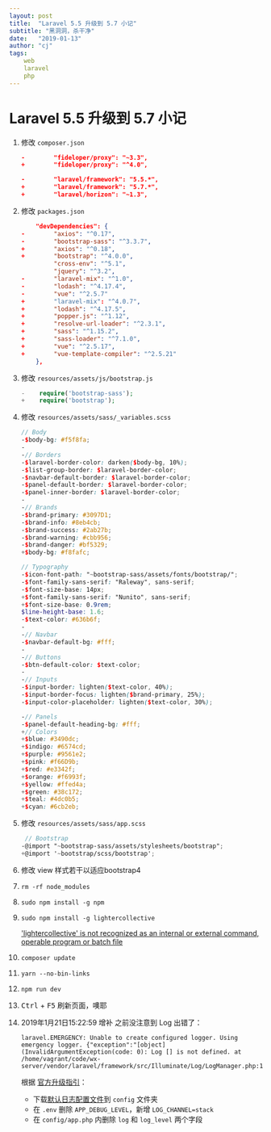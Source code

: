 ```yaml
---
layout: post
title:  "Laravel 5.5 升级到 5.7 小记"
subtitle: "黑洞洞，杀干净"
date:   "2019-01-13"
author: "cj"
tags:
    web
    laravel
    php
---
```


# Laravel 5.5 升级到 5.7 小记

1. 修改 `composer.json`

    ```json
    -        "fideloper/proxy": "~3.3",
    +        "fideloper/proxy": "^4.0",

    -        "laravel/framework": "5.5.*",
    +        "laravel/framework": "5.7.*",
    +        "laravel/horizon": "~1.3",
    ```
2. 修改 `packages.json`

    ```json
        "devDependencies": {
    -        "axios": "^0.17",
    -        "bootstrap-sass": "^3.3.7",
    +        "axios": "^0.18",
    +        "bootstrap": "^4.0.0",
             "cross-env": "^5.1",
             "jquery": "^3.2",
    -        "laravel-mix": "^1.0",
    -        "lodash": "^4.17.4",
    -        "vue": "^2.5.7"
    +        "laravel-mix": "^4.0.7",
    +        "lodash": "^4.17.5",
    +        "popper.js": "^1.12",
    +        "resolve-url-loader": "^2.3.1",
    +        "sass": "^1.15.2",
    +        "sass-loader": "^7.1.0",
    +        "vue": "^2.5.17",
    +        "vue-template-compiler": "^2.5.21"
        },
    ```
3. 修改 `resources/assets/js/bootstrap.js`

    ```php
    -    require('bootstrap-sass');
    +    require('bootstrap');
    ```
4. 修改 `resources/assets/sass/_variables.scss`

    ```scss
    // Body
    -$body-bg: #f5f8fa;
    -
    -// Borders
    -$laravel-border-color: darken($body-bg, 10%);
    -$list-group-border: $laravel-border-color;
    -$navbar-default-border: $laravel-border-color;
    -$panel-default-border: $laravel-border-color;
    -$panel-inner-border: $laravel-border-color;
    -
    -// Brands
    -$brand-primary: #3097D1;
    -$brand-info: #8eb4cb;
    -$brand-success: #2ab27b;
    -$brand-warning: #cbb956;
    -$brand-danger: #bf5329;
    +$body-bg: #f8fafc;

    // Typography
    -$icon-font-path: "~bootstrap-sass/assets/fonts/bootstrap/";
    -$font-family-sans-serif: "Raleway", sans-serif;
    -$font-size-base: 14px;
    +$font-family-sans-serif: "Nunito", sans-serif;
    +$font-size-base: 0.9rem;
    $line-height-base: 1.6;
    -$text-color: #636b6f;
    -
    -// Navbar
    -$navbar-default-bg: #fff;
    -
    -// Buttons
    -$btn-default-color: $text-color;
    -
    -// Inputs
    -$input-border: lighten($text-color, 40%);
    -$input-border-focus: lighten($brand-primary, 25%);
    -$input-color-placeholder: lighten($text-color, 30%);

    -// Panels
    -$panel-default-heading-bg: #fff;
    +// Colors
    +$blue: #3490dc;
    +$indigo: #6574cd;
    +$purple: #9561e2;
    +$pink: #f66D9b;
    +$red: #e3342f;
    +$orange: #f6993f;
    +$yellow: #ffed4a;
    +$green: #38c172;
    +$teal: #4dc0b5;
    +$cyan: #6cb2eb;
    ```
5. 修改 `resources/assets/sass/app.scss`

    ```scss
     // Bootstrap
    -@import "~bootstrap-sass/assets/stylesheets/bootstrap";
    +@import '~bootstrap/scss/bootstrap';
    ```
6. 修改 view 样式若干以适应bootstrap4
7. `rm -rf node_modules`
8. `sudo npm install -g npm`
8. `sudo npm install -g lightercollective`

    ['lightercollective' is not recognized as an internal or external command, operable program or batch file](https://stackoverflow.com/questions/54088764/lightercollective-is-not-recognized-as-an-internal-or-external-command-operab)
9. `composer update`
10. `yarn --no-bin-links`
11. `npm run dev`
12. <kbd>Ctrl</kbd> + <kbd>F5</kbd> 刷新页面，噢耶

13. 2019年1月21日15:22:59 增补
    之前没注意到 Log 出错了：
    ```
    laravel.EMERGENCY: Unable to create configured logger. Using emergency logger. {"exception":"[object] (InvalidArgumentException(code: 0): Log [] is not defined. at /home/vagrant/code/wx-server/vendor/laravel/framework/src/Illuminate/Log/LogManager.php:167)
    ```

    根据 [官方升级指引](https://laravel.com/docs/5.6/upgrade)：
    - 下载[默认日志配置文件](https://github.com/laravel/laravel/blob/master/config/logging.php)到 `config` 文件夹
    - 在 `.env` 删除 `APP_DEBUG_LEVEL`，新增 `LOG_CHANNEL=stack`
    - 在 `config/app.php` 内删除 `log` 和 `log_level` 两个字段

    